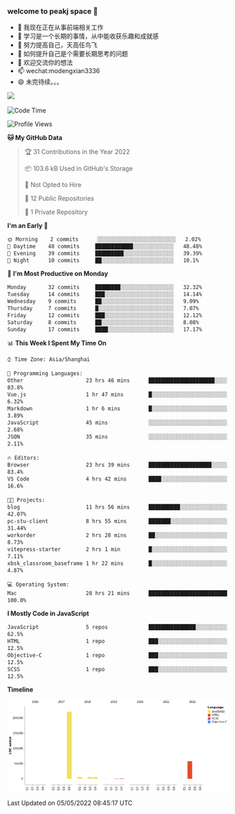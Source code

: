 ### welcome to peakj space 👋



- 🔭 我现在正在从事前端相关工作
- 🌱 学习是一个长期的事情，从中能收获乐趣和成就感
- 👯 努力提高自己，天高任鸟飞
- 🤔 如何提升自己是个需要长期思考的问题
- 💬 欢迎交流你的想法
- 📫 wechat:modengxian3336
- 😄 未完待续。。。

![](https://s2.ax1x.com/2019/06/28/ZKxc4J.jpg)

<!--START_SECTION:waka-->
![Code Time](http://img.shields.io/badge/Code%20Time-1%2C155%20hrs%207%20mins-blue)

![Profile Views](http://img.shields.io/badge/Profile%20Views-12-blue)

**🐱 My GitHub Data** 

> 🏆 31 Contributions in the Year 2022
 > 
> 📦 103.6 kB Used in GitHub's Storage 
 > 
> 🚫 Not Opted to Hire
 > 
> 📜 12 Public Repositories 
 > 
> 🔑 1 Private Repository 
 > 
**I'm an Early 🐤** 

```text
🌞 Morning    2 commits      ░░░░░░░░░░░░░░░░░░░░░░░░░   2.02% 
🌆 Daytime    48 commits     ████████████░░░░░░░░░░░░░   48.48% 
🌃 Evening    39 commits     █████████░░░░░░░░░░░░░░░░   39.39% 
🌙 Night      10 commits     ██░░░░░░░░░░░░░░░░░░░░░░░   10.1%

```
📅 **I'm Most Productive on Monday** 

```text
Monday       32 commits     ████████░░░░░░░░░░░░░░░░░   32.32% 
Tuesday      14 commits     ███░░░░░░░░░░░░░░░░░░░░░░   14.14% 
Wednesday    9 commits      ██░░░░░░░░░░░░░░░░░░░░░░░   9.09% 
Thursday     7 commits      █░░░░░░░░░░░░░░░░░░░░░░░░   7.07% 
Friday       12 commits     ███░░░░░░░░░░░░░░░░░░░░░░   12.12% 
Saturday     8 commits      ██░░░░░░░░░░░░░░░░░░░░░░░   8.08% 
Sunday       17 commits     ████░░░░░░░░░░░░░░░░░░░░░   17.17%

```


📊 **This Week I Spent My Time On** 

```text
⌚︎ Time Zone: Asia/Shanghai

💬 Programming Languages: 
Other                    23 hrs 46 mins      █████████████████████░░░░   83.8% 
Vue.js                   1 hr 47 mins        █░░░░░░░░░░░░░░░░░░░░░░░░   6.32% 
Markdown                 1 hr 6 mins         █░░░░░░░░░░░░░░░░░░░░░░░░   3.89% 
JavaScript               45 mins             ░░░░░░░░░░░░░░░░░░░░░░░░░   2.68% 
JSON                     35 mins             ░░░░░░░░░░░░░░░░░░░░░░░░░   2.11%

🔥 Editors: 
Browser                  23 hrs 39 mins      ████████████████████░░░░░   83.4% 
VS Code                  4 hrs 42 mins       ████░░░░░░░░░░░░░░░░░░░░░   16.6%

🐱‍💻 Projects: 
blog                     11 hrs 56 mins      ██████████░░░░░░░░░░░░░░░   42.07% 
pc-stu-client            8 hrs 55 mins       ███████░░░░░░░░░░░░░░░░░░   31.44% 
workorder                2 hrs 28 mins       ██░░░░░░░░░░░░░░░░░░░░░░░   8.73% 
vitepress-starter        2 hrs 1 min         █░░░░░░░░░░░░░░░░░░░░░░░░   7.11% 
xbsk_classroom_baseframe 1 hr 22 mins        █░░░░░░░░░░░░░░░░░░░░░░░░   4.87%

💻 Operating System: 
Mac                      28 hrs 21 mins      █████████████████████████   100.0%

```

**I Mostly Code in JavaScript** 

```text
JavaScript               5 repos             ███████████████░░░░░░░░░░   62.5% 
HTML                     1 repo              ███░░░░░░░░░░░░░░░░░░░░░░   12.5% 
Objective-C              1 repo              ███░░░░░░░░░░░░░░░░░░░░░░   12.5% 
SCSS                     1 repo              ███░░░░░░░░░░░░░░░░░░░░░░   12.5%

```


**Timeline**

![Chart not found](https://raw.githubusercontent.com/PeakJ/PeakJ/master/charts/bar_graph.png) 


 Last Updated on 05/05/2022 08:45:17 UTC
<!--END_SECTION:waka-->

